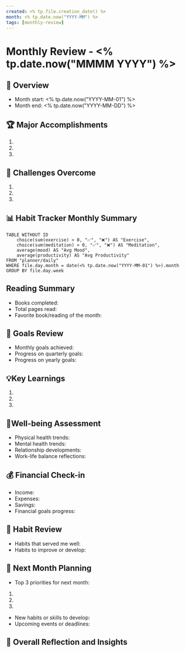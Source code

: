 ```yaml
---
created: <% tp.file.creation_date() %>
month: <% tp.date.now("YYYY-MM") %>
tags: [monthly-review]
---
```


# Monthly Review - <% tp.date.now("MMMM YYYY") %>

## 📅 Overview

- Month start: <% tp.date.now("YYYY-MM-01") %>
- Month end: <% tp.date.now("YYYY-MM-DD") %>

## 🏆 Major Accomplishments

1.
2.
3.

## 💪 Challenges Overcome

1.
2.
3.

## 📊 Habit Tracker Monthly Summary

```dataview
TABLE WITHOUT ID
    choice(sum(exercise) > 0, "✅", "❌") AS "Exercise",
    choice(sum(meditation) > 0, "✅", "❌") AS "Meditation",
    average(mood) AS "Avg Mood",
    average(productivity) AS "Avg Productivity"
FROM "planner/daily"
WHERE file.day.month = date(<% tp.date.now("YYYY-MM-01") %>).month
GROUP BY file.day.week
```

## Reading Summary

- Books completed:
- Total pages read:
- Favorite book/reading of the month:

## 🎯 Goals Review

- Monthly goals achieved:
- Progress on quarterly goals:
- Progress on yearly goals:

## 💡Key Learnings

1.
2.
3.

## 🧘Well-being Assessment

- Physical health trends:
- Mental health trends:
- Relationship developments:
- Work-life balance reflections:

## 💰 Financial Check-in

- Income:
- Expenses:
- Savings:
- Financial goals progress:

## 🔁 Habit Review

- Habits that served me well:
- Habits to improve or develop:

## 🚀 Next Month Planning

- Top 3 priorities for next month:

1.
2.
3.

- New habits or skills to develop:
- Upcoming events or deadlines:

## 💭 Overall Reflection and Insights
